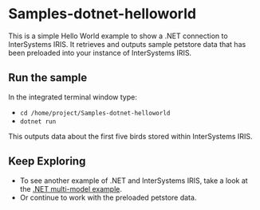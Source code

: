 # Samples-dotnet-helloworld
This is a simple Hello World example to show a .NET connection to InterSystems IRIS. It retrieves and outputs sample petstore data that has been preloaded into your instance of InterSystems IRIS.


## Run the sample
In the integrated terminal window type: 

* `cd /home/project/Samples-dotnet-helloworld`  
* `dotnet run`

	
This outputs data about the first five birds stored within InterSystems IRIS.
	
## Keep Exploring
* To see another example of .NET and InterSystems IRIS, take a look at the [.NET multi-model example](home/project/quickstarts-multimodel-dotnet/README.md).
* Or continue to work with the preloaded petstore data.
	
